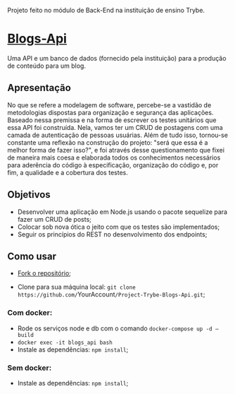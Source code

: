 
Projeto feito no módulo de Back-End na instituição de ensino Trybe. 
# [Blogs-Api]()

Uma API e um banco de dados (fornecido pela instituição) para a produção de conteúdo para um blog.
## Apresentação

No que se refere a modelagem de software, percebe-se a vastidão de metodologias dispostas para organização e segurança das aplicações. Baseado nessa premissa e na forma de escrever os testes unitários que essa API foi construída. Nela, vamos ter um CRUD de postagens com uma camada de autenticação de pessoas usuárias. 
Além de tudo isso, tornou-se constante uma reflexão na construção do projeto: "será que essa é a melhor forma de fazer isso?", e foi através desse questionamento que fixei de maneira mais coesa e elaborada todos os conhecimentos necessários para aderência do código à especificação, organização do código e, por fim, a qualidade e a cobertura dos testes.
## Objetivos

- Desenvolver uma aplicação em Node.js usando o pacote sequelize para fazer um CRUD de posts;
- Colocar sob nova ótica o jeito com que os testes são implementados;
- Seguir os princípios do REST no desenvolvimento dos endpoints;


## Como usar
- [Fork o repositório](https://github.com/Italo9/Project-Trybe-Blogs-Api);

- Clone para sua máquina local: `git clone https://github.com/`YourAccount`/Project-Trybe-Blogs-Api.git`;
### Com docker:
- Rode os serviços node e db com o comando `docker-compose up -d –build`
- `docker exec -it blogs_api bash`
- Instale as dependências: `npm install`;
### Sem docker:
- Instale as dependências: `npm install`;
